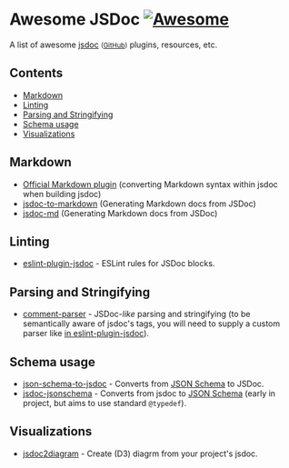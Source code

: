 # Awesome JSDoc [![Awesome](https://awesome.re/badge.svg)](https://awesome.re)

A list of awesome [jsdoc](https://jsdoc.app/) <small>([GitHub](https://github.com/jsdoc/jsdoc))</small> plugins, resources, etc.

## Contents

- [Markdown](#markdown)
- [Linting](#linting)
- [Parsing and Stringifying](#parsing-and-stringifying)
- [Schema usage](#schema-usage)
- [Visualizations](#visualizations)

## Markdown

- [Official Markdown plugin](https://jsdoc.app/plugins-markdown.html) (converting Markdown syntax within jsdoc when building jsdoc)
- [jsdoc-to-markdown](https://github.com/jsdoc2md/jsdoc-to-markdown) (Generating Markdown docs from JSDoc)
- [jsdoc-md](https://github.com/jaydenseric/jsdoc-md) (Generating Markdown docs from JSDoc)

## Linting

- [eslint-plugin-jsdoc](https://github.com/gajus/eslint-plugin-jsdoc) - ESLint rules for JSDoc blocks.

## Parsing and Stringifying

- [comment-parser](https://github.com/syavorsky/comment-parser) - JSDoc-*like* parsing and stringifying (to be semantically aware of jsdoc's tags, you will need to supply a custom parser like [in eslint-plugin-jsdoc](https://github.com/gajus/eslint-plugin-jsdoc/blob/master/src/iterateJsdoc.js#L28-L85)).

## Schema usage

- [json-schema-to-jsdoc](https://github.com/n3ps/json-schema-to-jsdoc) - Converts from [JSON Schema](http://json-schema.org/) to JSDoc.
- [jsdoc-jsonschema](https://github.com/brettz9/jsdoc-jsonschema) - Converts from jsdoc to [JSON Schema](http://json-schema.org/) (early in project, but aims to use standard `@typedef`).

## Visualizations

- [jsdoc2diagram](https://github.com/amcmillan01/jsdoc2diagram) - Create (D3) diagrm from your project's jsdoc.

